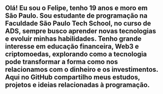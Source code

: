 ## Olá! Eu sou o Felipe, tenho 19 anos e moro em São Paulo. Sou estudante de programação na Faculdade São Paulo Tech School, no curso de ADS, sempre busco aprender novas tecnologias e evoluir minhas habilidades. Tenho grande interesse em educação financeira, Web3 e criptomoedas, explorando como a tecnologia pode transformar a forma como nos relacionamos com o dinheiro e os investimentos. Aqui no GitHub compartilho meus estudos, projetos e ideias relacionadas à programação.
